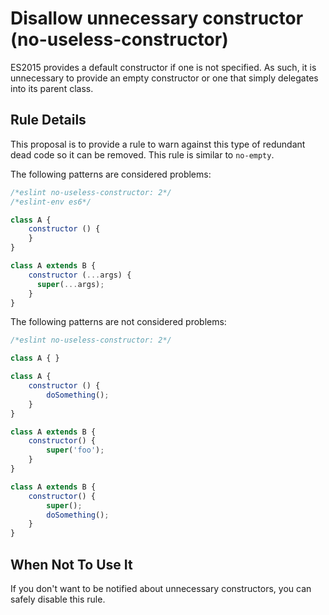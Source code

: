 # Disallow unnecessary constructor (no-useless-constructor)

ES2015 provides a default constructor if one is not specified. As such, it is unnecessary to provide an empty constructor or one that simply delegates into its parent class.

## Rule Details

This proposal is to provide a rule to warn against this type of redundant dead code so it can be removed. This rule is similar to `no-empty`.

The following patterns are considered problems:

```js
/*eslint no-useless-constructor: 2*/
/*eslint-env es6*/

class A {
    constructor () {
    }
}

class A extends B {
    constructor (...args) {
      super(...args);
    }
}
```

The following patterns are not considered problems:

```js
/*eslint no-useless-constructor: 2*/

class A { }

class A {
    constructor () {
        doSomething();
    }
}

class A extends B {
    constructor() {
        super('foo');
    }
}

class A extends B {
    constructor() {
        super();
        doSomething();
    }
}
```

## When Not To Use It

If you don't want to be notified about unnecessary constructors, you can safely disable this rule.
